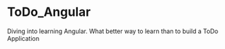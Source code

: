 # ToDo_Angular
 Diving into learning Angular. What better way to learn than to build a ToDo Application

